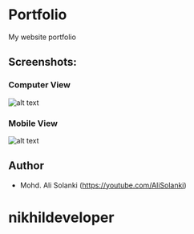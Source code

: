 # Portfolio
My website portfolio

## Screenshots:
### Computer View
![alt text](https://github.com/alisolanki/Portfolio/blob/master/Portfolio.PNG)

### Mobile View
![alt text](https://github.com/alisolanki/Portfolio/blob/master/Portfolio_mobile.PNG)

## Author
* Mohd. Ali Solanki (https://youtube.com/AliSolanki)
# nikhildeveloper
